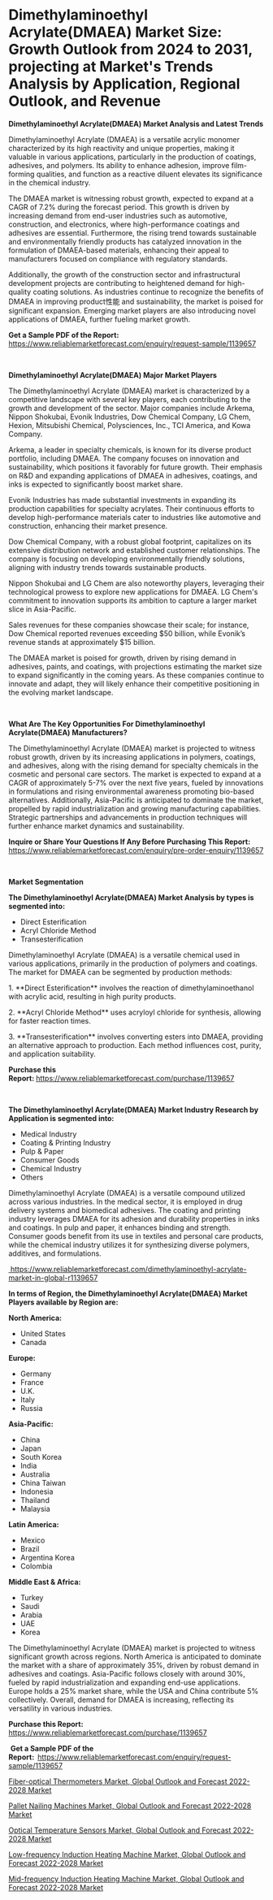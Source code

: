 <p><h1>Dimethylaminoethyl Acrylate(DMAEA) Market Size: Growth Outlook from 2024 to 2031, projecting at Market's Trends Analysis by Application, Regional Outlook, and Revenue</h1></p><p><strong>Dimethylaminoethyl Acrylate(DMAEA) Market Analysis and Latest Trends</strong></p>
<p><p>Dimethylaminoethyl Acrylate (DMAEA) is a versatile acrylic monomer characterized by its high reactivity and unique properties, making it valuable in various applications, particularly in the production of coatings, adhesives, and polymers. Its ability to enhance adhesion, improve film-forming qualities, and function as a reactive diluent elevates its significance in the chemical industry.</p><p>The DMAEA market is witnessing robust growth, expected to expand at a CAGR of 7.2% during the forecast period. This growth is driven by increasing demand from end-user industries such as automotive, construction, and electronics, where high-performance coatings and adhesives are essential. Furthermore, the rising trend towards sustainable and environmentally friendly products has catalyzed innovation in the formulation of DMAEA-based materials, enhancing their appeal to manufacturers focused on compliance with regulatory standards.</p><p>Additionally, the growth of the construction sector and infrastructural development projects are contributing to heightened demand for high-quality coating solutions. As industries continue to recognize the benefits of DMAEA in improving product性能 and sustainability, the market is poised for significant expansion. Emerging market players are also introducing novel applications of DMAEA, further fueling market growth.</p></p>
<p><strong>Get a Sample PDF of the Report:&nbsp;</strong> <a href="https://www.reliablemarketforecast.com/enquiry/request-sample/1139657?utm_campaign=1495&utm_medium=2&utm_source=Github&utm_content=ia&utm_term=14102024&utm_id=dimethylaminoethyl-acrylatedmaea">https://www.reliablemarketforecast.com/enquiry/request-sample/1139657</a></p>
<p>&nbsp;</p>
<p><strong>Dimethylaminoethyl Acrylate(DMAEA) Major Market Players</strong></p>
<p><p>The Dimethylaminoethyl Acrylate (DMAEA) market is characterized by a competitive landscape with several key players, each contributing to the growth and development of the sector. Major companies include Arkema, Nippon Shokubai, Evonik Industries, Dow Chemical Company, LG Chem, Hexion, Mitsubishi Chemical, Polysciences, Inc., TCI America, and Kowa Company.</p><p>Arkema, a leader in specialty chemicals, is known for its diverse product portfolio, including DMAEA. The company focuses on innovation and sustainability, which positions it favorably for future growth. Their emphasis on R&D and expanding applications of DMAEA in adhesives, coatings, and inks is expected to significantly boost market share.</p><p>Evonik Industries has made substantial investments in expanding its production capabilities for specialty acrylates. Their continuous efforts to develop high-performance materials cater to industries like automotive and construction, enhancing their market presence.</p><p>Dow Chemical Company, with a robust global footprint, capitalizes on its extensive distribution network and established customer relationships. The company is focusing on developing environmentally friendly solutions, aligning with industry trends towards sustainable products.</p><p>Nippon Shokubai and LG Chem are also noteworthy players, leveraging their technological prowess to explore new applications for DMAEA. LG Chem's commitment to innovation supports its ambition to capture a larger market slice in Asia-Pacific.</p><p>Sales revenues for these companies showcase their scale; for instance, Dow Chemical reported revenues exceeding $50 billion, while Evonik’s revenue stands at approximately $15 billion. </p><p>The DMAEA market is poised for growth, driven by rising demand in adhesives, paints, and coatings, with projections estimating the market size to expand significantly in the coming years. As these companies continue to innovate and adapt, they will likely enhance their competitive positioning in the evolving market landscape.</p></p>
<p>&nbsp;</p>
<p><strong>What Are The Key Opportunities For Dimethylaminoethyl Acrylate(DMAEA) Manufacturers?</strong></p>
<p><p>The Dimethylaminoethyl Acrylate (DMAEA) market is projected to witness robust growth, driven by its increasing applications in polymers, coatings, and adhesives, along with the rising demand for specialty chemicals in the cosmetic and personal care sectors. The market is expected to expand at a CAGR of approximately 5-7% over the next five years, fueled by innovations in formulations and rising environmental awareness promoting bio-based alternatives. Additionally, Asia-Pacific is anticipated to dominate the market, propelled by rapid industrialization and growing manufacturing capabilities. Strategic partnerships and advancements in production techniques will further enhance market dynamics and sustainability.</p></p>
<p><strong>Inquire or Share Your Questions If Any Before Purchasing This Report:</strong> <a href="https://www.reliablemarketforecast.com/enquiry/pre-order-enquiry/1139657?utm_campaign=1495&utm_medium=2&utm_source=Github&utm_content=ia&utm_term=14102024&utm_id=dimethylaminoethyl-acrylatedmaea">https://www.reliablemarketforecast.com/enquiry/pre-order-enquiry/1139657</a></p>
<p>&nbsp;</p>
<p><strong>Market Segmentation</strong></p>
<p><strong>The Dimethylaminoethyl Acrylate(DMAEA) Market Analysis by types is segmented into:</strong></p>
<p><ul><li>Direct Esterification</li><li>Acryl Chloride Method</li><li>Transesterification</li></ul></p>
<p><p>Dimethylaminoethyl Acrylate (DMAEA) is a versatile chemical used in various applications, primarily in the production of polymers and coatings. The market for DMAEA can be segmented by production methods: </p><p>1. **Direct Esterification** involves the reaction of dimethylaminoethanol with acrylic acid, resulting in high purity products.</p><p>2. **Acryl Chloride Method** uses acryloyl chloride for synthesis, allowing for faster reaction times.</p><p>3. **Transesterification** involves converting esters into DMAEA, providing an alternative approach to production. Each method influences cost, purity, and application suitability.</p></p>
<p><strong>Purchase this Report:&nbsp;</strong><a href="https://www.reliablemarketforecast.com/purchase/1139657?utm_campaign=1495&utm_medium=2&utm_source=Github&utm_content=ia&utm_term=14102024&utm_id=dimethylaminoethyl-acrylatedmaea">https://www.reliablemarketforecast.com/purchase/1139657</a></p>
<p>&nbsp;</p>
<p><strong>The Dimethylaminoethyl Acrylate(DMAEA) Market Industry Research by Application is segmented into:</strong></p>
<p><ul><li>Medical Industry</li><li>Coating & Printing Industry</li><li>Pulp & Paper</li><li>Consumer Goods</li><li>Chemical Industry</li><li>Others</li></ul></p>
<p><p>Dimethylaminoethyl Acrylate (DMAEA) is a versatile compound utilized across various industries. In the medical sector, it is employed in drug delivery systems and biomedical adhesives. The coating and printing industry leverages DMAEA for its adhesion and durability properties in inks and coatings. In pulp and paper, it enhances binding and strength. Consumer goods benefit from its use in textiles and personal care products, while the chemical industry utilizes it for synthesizing diverse polymers, additives, and formulations.</p></p>
<p><a href="https://www.reliablemarketforecast.com/dimethylaminoethyl-acrylate-market-in-global-r1139657?utm_campaign=1495&utm_medium=2&utm_source=Github&utm_content=ia&utm_term=14102024&utm_id=dimethylaminoethyl-acrylatedmaea">&nbsp;https://www.reliablemarketforecast.com/dimethylaminoethyl-acrylate-market-in-global-r1139657</a></p>
<p><strong>In terms of Region, the Dimethylaminoethyl Acrylate(DMAEA) Market Players available by Region are:</strong></p>
<p>
    <p> <strong> North America: </strong>
        <ul>
            <li>United States</li>
            <li>Canada</li>
        </ul>
        </p> 
    <p> <strong> Europe: </strong>
        <ul>
            <li>Germany</li>
            <li>France</li>
            <li>U.K.</li>
            <li>Italy</li>
            <li>Russia</li>
        </ul>
        </p> 
    <p> <strong> Asia-Pacific: </strong>
        <ul>
            <li>China</li>
            <li>Japan</li>
            <li>South Korea</li>
            <li>India</li>
            <li>Australia</li>
            <li>China Taiwan</li>
            <li>Indonesia</li>
            <li>Thailand</li>
            <li>Malaysia</li>
        </ul>
        </p> 
    <p> <strong> Latin America: </strong>
        <ul>
            <li>Mexico</li>
            <li>Brazil</li>
            <li>Argentina Korea</li>
            <li>Colombia</li>
        </ul>
        </p> 
    <p> <strong> Middle East & Africa: </strong>
        <ul>
            <li>Turkey</li>
            <li>Saudi</li>
            <li>Arabia</li>
            <li>UAE</li>
            <li>Korea</li>
        </ul>
    </p>
    </p>
<p><p>The Dimethylaminoethyl Acrylate (DMAEA) market is projected to witness significant growth across regions. North America is anticipated to dominate the market with a share of approximately 35%, driven by robust demand in adhesives and coatings. Asia-Pacific follows closely with around 30%, fueled by rapid industrialization and expanding end-use applications. Europe holds a 25% market share, while the USA and China contribute 5% collectively. Overall, demand for DMAEA is increasing, reflecting its versatility in various industries.</p></p>
<p><strong>Purchase this Report: </strong><a href="https://www.reliablemarketforecast.com/purchase/1139657?utm_campaign=1495&utm_medium=2&utm_source=Github&utm_content=ia&utm_term=14102024&utm_id=dimethylaminoethyl-acrylatedmaea">https://www.reliablemarketforecast.com/purchase/1139657</a></p>
<p>&nbsp;<strong>Get a Sample PDF of the Report:&nbsp;&nbsp;</strong><a href="https://www.reliablemarketforecast.com/enquiry/request-sample/1139657?utm_campaign=1495&utm_medium=2&utm_source=Github&utm_content=ia&utm_term=14102024&utm_id=dimethylaminoethyl-acrylatedmaea">https://www.reliablemarketforecast.com/enquiry/request-sample/1139657</a></p>
<p><strong></strong></p>
<p><p><a href="https://www.linkedin.com/pulse/global-fiber-optical-thermometers-market-outlook-forecast-vfb5f?utm_campaign=1495&utm_medium=2&utm_source=Github&utm_content=ia&utm_term=14102024&utm_id=dimethylaminoethyl-acrylatedmaea">Fiber-optical Thermometers Market, Global Outlook and Forecast 2022-2028 Market</a></p><p><a href="https://www.linkedin.com/pulse/global-pallet-nailing-machines-market-outlook-forecast-2022-2028-rubne?utm_campaign=1495&utm_medium=2&utm_source=Github&utm_content=ia&utm_term=14102024&utm_id=dimethylaminoethyl-acrylatedmaea">Pallet Nailing Machines Market, Global Outlook and Forecast 2022-2028 Market</a></p><p><a href="https://www.linkedin.com/pulse/optical-temperature-sensors-market-global-outlook-forecast-2022-2028-dimze?utm_campaign=1495&utm_medium=2&utm_source=Github&utm_content=ia&utm_term=14102024&utm_id=dimethylaminoethyl-acrylatedmaea">Optical Temperature Sensors Market, Global Outlook and Forecast 2022-2028 Market</a></p><p><a href="https://www.linkedin.com/pulse/analyzing-global-low-frequency-induction-heating-machine-market-lcuge?utm_campaign=1495&utm_medium=2&utm_source=Github&utm_content=ia&utm_term=14102024&utm_id=dimethylaminoethyl-acrylatedmaea">Low-frequency Induction Heating Machine Market, Global Outlook and Forecast 2022-2028 Market</a></p><p><a href="https://www.linkedin.com/pulse/regulatory-landscape-its-influence-global-mid-frequency-induction-0hule?utm_campaign=1495&utm_medium=2&utm_source=Github&utm_content=ia&utm_term=14102024&utm_id=dimethylaminoethyl-acrylatedmaea">Mid-frequency Induction Heating Machine Market, Global Outlook and Forecast 2022-2028 Market</a></p></p>